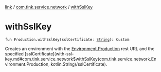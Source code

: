 [link](../index.md) / [com.tink.service.network](index.md) / [withSslKey](./with-ssl-key.md)

# withSslKey

`fun Production.withSslKey(sslCertificate: `[`String`](https://kotlinlang.org/api/latest/jvm/stdlib/kotlin/-string/index.html)`): Custom`

Creates an environment with the [Environment.Production](-environment/-production.md) rest URL and the specified [sslCertificate](with-ssl-key.md#com.tink.service.network$withSslKey(com.tink.service.network.Environment.Production, kotlin.String)/sslCertificate).

